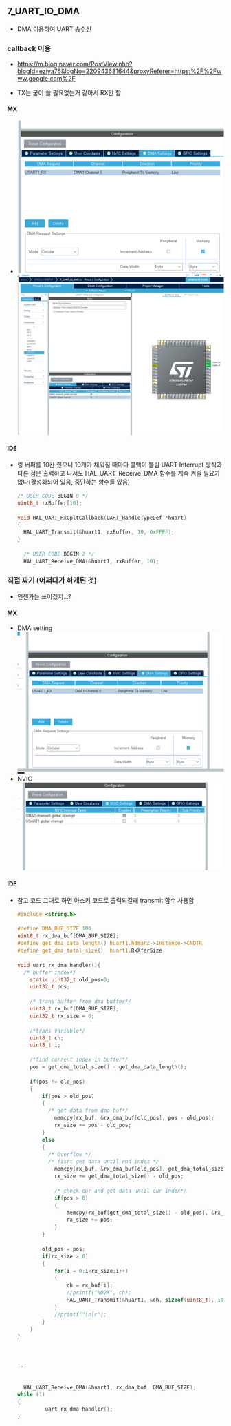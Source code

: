 ## 7_UART_IO_DMA

- DMA 이용하여 UART 송수신

### callback 이용

- https://m.blog.naver.com/PostView.nhn?blogId=eziya76&logNo=220943681644&proxyReferer=https:%2F%2Fwww.google.com%2F

- TX는 굳이 쓸 필요없는거 같아서 RX만 함

#### MX

- ![image-20210217183206261](README.assets/image-20210217183206261.png)
  ![image-20210217173003476](README.assets/image-20210217173003476.png)



#### IDE

- 링 버퍼를 10칸 줬으니 10개가 채워질 때마다 콜백이 불림
  UART Interrupt 방식과 다른 점은 출력하고 나서도 HAL_UART_Receive_DMA 함수를 계속 켜줄 필요가 없다(활성화되어 있음, 중단하는 함수들 있음)

  ```c
  /* USER CODE BEGIN 0 */
  uint8_t rxBuffer[10];
  
  void HAL_UART_RxCpltCallback(UART_HandleTypeDef *huart)
  {
    HAL_UART_Transmit(&huart1, rxBuffer, 10, 0xFFFF);
  }
  
    /* USER CODE BEGIN 2 */
    HAL_UART_Receive_DMA(&huart1, rxBuffer, 10);
  
  ```



### 직접 짜기 (어쩌다가 하게된 것)

- 언젠가는 쓰이겠지...?

#### MX

- DMA setting
  ![image-20210217121344615](README.assets/image-20210217121344615.png)
- NVIC
  ![image-20210217121412752](README.assets/image-20210217121412752.png)



#### IDE

- 
  참고 코드 그대로 하면 아스키 코드로 출력되길래 transmit 함수 사용함

  ```c
  #include <string.h>
  
  #define DMA_BUF_SIZE 100
  uint8_t rx_dma_buf[DMA_BUF_SIZE];
  #define get_dma_data_length() huart1.hdmarx->Instance->CNDTR
  #define get_dma_total_size()  huart1.RxXferSize
  
  void uart_rx_dma_handler(){
  	/* buffer index*/
      static uint32_t old_pos=0;
      uint32_t pos;
  
      /* trans buffer from dma buffer*/
      uint8_t rx_buf[DMA_BUF_SIZE];
      uint32_t rx_size = 0;
  
      /*trans variable*/
      uint8_t ch;
      uint8_t i;
  
      /*find current index in buffer*/
      pos = get_dma_total_size() - get_dma_data_length();
  
      if(pos != old_pos) 
      {
          if(pos > old_pos) 
          {
  			/* get data from dma buf*/
              memcpy(rx_buf, &rx_dma_buf[old_pos], pos - old_pos);
              rx_size += pos - old_pos;
          } 
          else 
          {
  			/* Overflow */
  			/* fisrt get data until end index */
              memcpy(rx_buf, &rx_dma_buf[old_pos], get_dma_total_size() - old_pos);
              rx_size += get_dma_total_size() - old_pos;
  
              /* check cur and get data until cur index*/
              if(pos > 0)
              {
                  memcpy(rx_buf[get_dma_total_size() - old_pos], &rx_dma_buf[0], pos);
                  rx_size += pos;
              }
          }
  
          old_pos = pos;
          if(rx_size > 0) 
          {
              for(i = 0;i<rx_size;i++) 
              {
                  ch = rx_buf[i];
                  //printf("%02X", ch);
                  HAL_UART_Transmit(&huart1, &ch, sizeof(uint8_t), 1000);
              }
              //printf("\n\r");
          }
      }
  }
  
  
  
  ...
      
  
    HAL_UART_Receive_DMA(&huart1, rx_dma_buf, DMA_BUF_SIZE);
  while (1)
  {
           uart_rx_dma_handler();   
  }
  ```



